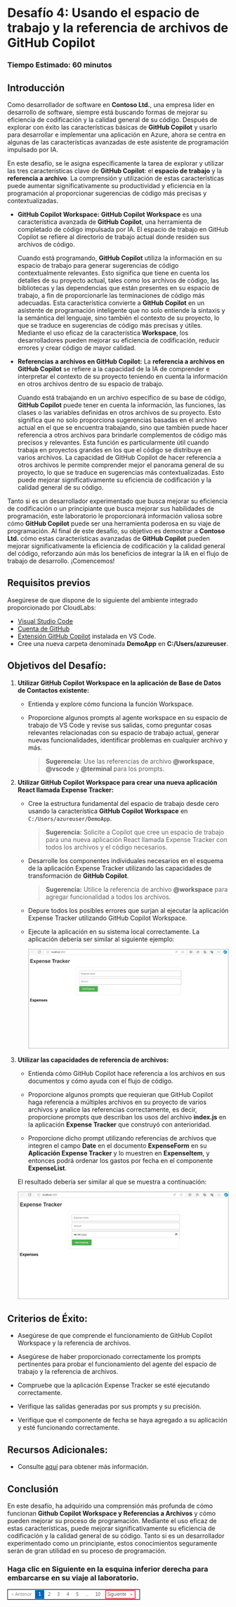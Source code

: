 # Desafío 4: Usando el espacio de trabajo y la referencia de archivos de GitHub Copilot

### Tiempo Estimado: 60 minutos

## Introducción

Como desarrollador de software en **Contoso Ltd.**, una empresa líder en desarrollo de software, siempre está buscando formas de mejorar su eficiencia de codificación y la calidad general de su código. Después de explorar con éxito las características básicas de **GitHub Copilot** y usarlo para desarrollar e implementar una aplicación en Azure, ahora se centra en algunas de las características avanzadas de este asistente de programación impulsado por IA.

En este desafío, se le asigna específicamente la tarea de explorar y utilizar las tres características clave de **GitHub Copilot**: el **espacio de trabajo** y la **referencia a archivo**. La comprensión y utilización de estas características puede aumentar significativamente su productividad y eficiencia en la programación al proporcionar sugerencias de código más precisas y contextualizadas.

- **GitHub Copilot Workspace:** **GitHub Copilot Workspace** es una característica avanzada de **GitHub Copilot**, una herramienta de completado de código impulsada por IA. El espacio de trabajo en GitHub Copilot se refiere al directorio de trabajo actual donde residen sus archivos de código.

   Cuando está programando, **GitHub Copilot** utiliza la información en su espacio de trabajo para generar sugerencias de código contextualmente relevantes. Esto significa que tiene en cuenta los detalles de su proyecto actual, tales como los archivos de código, las bibliotecas y las dependencias que están presentes en su espacio de trabajo, a fin de proporcionarle las terminaciones de código más adecuadas. Esta característica convierte a **GitHub Copilot** en un asistente de programación inteligente que no solo entiende la sintaxis y la semántica del lenguaje, sino también el contexto de su proyecto, lo que se traduce en sugerencias de código más precisas y útiles.
   Mediante el uso eficaz de la característica **Workspace**, los desarrolladores pueden mejorar su eficiencia de codificación, reducir errores y crear código de mayor calidad.

- **Referencias a archivos en GitHub Copilot:** La **referencia a archivos en GitHub Copilot** se refiere a la capacidad de la IA de comprender e interpretar el contexto de su proyecto teniendo en cuenta la información en otros archivos dentro de su espacio de trabajo.

   Cuando está trabajando en un archivo específico de su base de código, **GitHub Copilot** puede tener en cuenta la información, las funciones, las clases o las variables definidas en otros archivos de su proyecto. Esto significa que no solo proporciona sugerencias basadas en el archivo actual en el que se encuentra trabajando, sino que también puede hacer referencia a otros archivos para brindarle complementos de código más precisos y relevantes. Esta función es particularmente útil cuando trabaja en proyectos grandes en los que el código se distribuye en varios archivos. La capacidad de GitHub Copilot de hacer referencia a otros archivos le permite comprender mejor el panorama general de su proyecto, lo que se traduce en sugerencias más contextualizadas. Esto puede mejorar significativamente su eficiencia de codificación y la calidad general de su código.

Tanto si es un desarrollador experimentado que busca mejorar su eficiencia de codificación o un principiante que busca mejorar sus habilidades de programación, este laboratorio le proporcionará información valiosa sobre cómo **GitHub Copilot** puede ser una herramienta poderosa en su viaje de programación. Al final de este desafío, su objetivo es demostrar a **Contoso Ltd.** cómo estas características avanzadas de **GitHub Copilot** pueden mejorar significativamente la eficiencia de codificación y la calidad general del código, reforzando aún más los beneficios de integrar la IA en el flujo de trabajo de desarrollo. ¡Comencemos!

## Requisitos previos

Asegúrese de que dispone de lo siguiente del ambiente integrado proporcionado por CloudLabs:

- [Visual Studio Code](https://code.visualstudio.com/)
- [Cuenta de GitHub](https://github.com/)
- [Extensión GitHub Copilot](https://marketplace.visualstudio.com/items?itemName=GitHub.copilot) instalada en VS Code.
- Cree una nueva carpeta denominada **DemoApp** en **C:/Users/azureuser**.

## Objetivos del Desafío:

1. **Utilizar GitHub Copilot Workspace en la aplicación de Base de Datos de Contactos existente:**

   - Entienda y explore cómo funciona la función Workspace.

   - Proporcione algunos prompts al agente workspace en su espacio de trabajo de VS Code y revise sus salidas, como preguntar cosas relevantes relacionadas con su espacio de trabajo actual, generar nuevas funcionalidades, identificar problemas en cualquier archivo y más.
     >**Sugerencia:** Use las referencias de archivo **@workspace**, **@vscode** y **@terminal** para los prompts.

2. **Utilizar GitHub Copilot Workspace para crear una nueva aplicación React llamada Expense Tracker:**

   - Cree la estructura fundamental del espacio de trabajo desde cero usando la característica **GitHub Copilot Workspace** en `C:/Users/azureuser/DemoApp`.
     >**Sugerencia:** Solicite a Copilot que cree un espacio de trabajo para una nueva aplicación React llamada Expense Tracker con todos los archivos y el código necesarios.

   - Desarrolle los componentes individuales necesarios en el esquema de la aplicación Expense Tracker utilizando las capacidades de transformación de **GitHub Copilot**.
     >**Sugerencia:** Utilice la referencia de archivo **@workspace** para agregar funcionalidad a todos los archivos.

   - Depure todos los posibles errores que surjan al ejecutar la aplicación Expense Tracker utilizando GitHub Copilot Workspace.

   - Ejecute la aplicación en su sistema local correctamente. La aplicación debería ser similar al siguiente ejemplo:

      ![](../../media/app-working.png)

   <validation step="76e12adb-fdce-4aea-a013-b0f721a72995" />

   <validation step="2458065d-db29-4909-a6a8-6be48c96d04b" />

3. **Utilizar las capacidades de referencia de archivos:**

      - Entienda cómo GitHub Copilot hace referencia a los archivos en sus documentos y cómo ayuda con el flujo de código.

      - Proporcione algunos prompts que requieran que GitHub Copilot haga referencia a múltiples archivos en su proyecto de varios archivos y analice las referencias correctamente, es decir, proporcione prompts que describan los usos del archivo **index.js** en la aplicación **Expense Tracker** que construyó con anterioridad.

      - Proporcione dicho prompt utilizando referencias de archivos que integren el campo **Date** en el documento **ExpenseForm** en su **Aplicación Expense Tracker** y lo muestren en **ExpenseItem**, y entonces podrá ordenar los gastos por fecha en el componente **ExpenseList**.

      El resultado debería ser similar al que se muestra a continuación:

      ![](../../media/app-working-date.png)

## Criterios de Éxito:

- Asegúrese de que comprende el funcionamiento de GitHub Copilot Workspace y la referencia de archivos.

- Asegúrese de haber proporcionado correctamente los prompts pertinentes para probar el funcionamiento del agente del espacio de trabajo y la referencia de archivos.

- Compruebe que la aplicación Expense Tracker se esté ejecutando correctamente.

- Verifique las salidas generadas por sus prompts y su precisión.

- Verifique que el componente de fecha se haya agregado a su aplicación y esté funcionando correctamente.

## Recursos Adicionales:

- Consulte [aquí](https://githubnext.com/projects/copilot-workspace/) para obtener más información.

## Conclusión

En este desafío, ha adquirido una comprensión más profunda de cómo funcionan **Github Copilot Workspace y Referencias a Archivos** y cómo pueden mejorar su proceso de programación. Mediante el uso eficaz de estas características, puede mejorar significativamente su eficiencia de codificación y la calidad general de su código. Tanto si es un desarrollador experimentado como un principiante, estos conocimientos seguramente serán de gran utilidad en su proceso de programación.

### Haga clic en **Siguiente** en la esquina inferior derecha para embarcarse en su viaje al laboratorio.

![](../../media/new-github-copilot-hack-spn-06.png)
